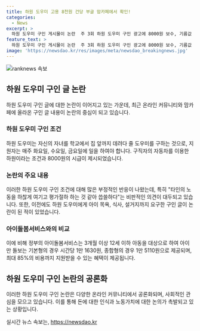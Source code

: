 ```yaml
---
title: 하원 도우미 고용 8천원 건당 부글 맘카페에서 확인!
categories:
  - News
excerpt: >
  하원 도우미 구인 게시물이 논란  주 3회 하원 도우미 구인 광고에 8000원 보수, 기름값 지원 없음. 이에 대한 부정적 반응이 이어지고, 이전에도 논란의 여지가 있었던 하원 도우미 모집 글을 떠난다. 또 다른 게시물에서는 2시간에 1만3000원을 주며, 아이 어린이집 하원과 하원 후에 다양한 일을 요구하고 있어 비판 받고 있다. 인터넷 커뮤니티에서는 정부의 아이돌봄서비스 지원 사업에 대한 정보도 공유되고 있다.
feature_text: >
  하원 도우미 구인 게시물이 논란  주 3회 하원 도우미 구인 광고에 8000원 보수, 기름값 지원 없음. 이에 대한 부정적 반응이 이어지고, 이전에도 논란의 여지가 있었던 하원 도우미 모집 글을 떠난다. 또 다른 게시물에서는 2시간에 1만3000원을 주며, 아이 어린이집 하원과 하원 후에 다양한 일을 요구하고 있어 비판 받고 있다. 인터넷 커뮤니티에서는 정부의 아이돌봄서비스 지원 사업에 대한 정보도 공유되고 있다.
image: 'https://newsdao.kr/res/images/meta/newsdao_breakingnews.jpg'
---
```


<p><img src="https://newsdao.kr/res/images/meta/newsdao_breakingnews.jpg" alt="ranknews 속보" /></p>

<h2 data-ke-size="size26">하원 도우미 구인 글 논란</h2>

<p data-ke-size="size16">하원 도우미 구인 글에 대한 논란이 이어지고 있는 가운데, 최근 온라인 커뮤니티와 맘카페에 올라온 구인 글 내용이 논란의 중심이 되고 있습니다.</p>

<h3><b>하원 도우미 구인 조건</b></h3>

<p data-ke-size="size16">하원 도우미는 자신의 자녀를 학교에서 집 앞까지 데려다 줄 도우미를 구하는 것으로, 지원자는 매주 화요일, 수요일, 금요일에 일을 하여야 합니다. 구직자의 자동차를 이용한 하원이라는 조건과 8000원의 시급이 제시되었습니다.</p>

<h3><b>논란의 주요 내용</b></h3>

<p data-ke-size="size16">이러한 하원 도우미 구인 조건에 대해 많은 부정적인 반응이 나왔는데, 특히 "타인의 노동을 하찮게 여기고 평가절하 하는 것 같아 씁쓸하다"는 비판적인 의견이 대두되고 있습니다. 또한, 이전에도 하원 도우미에게 아이 목욕, 식사, 설거지까지 요구한 구인 글이 논란이 된 적이 있었습니다.</p>

<h3><b>아이돌봄서비스와의 비교</b></h3>

<p data-ke-size="size16">이에 비해 정부의 아이돌봄서비스는 3개월 이상 12세 이하 아동을 대상으로 하여 아이만 돌보는 기본형의 경우 시간당 1만 1630원, 종합형의 경우 1만 5110원으로 제공되며, 최대 85%의 비용까지 지원받을 수 있는 혜택이 제공됩니다.</p>

<h2 data-ke-size="size26">하원 도우미 구인 논란의 공론화</h2>

<p data-ke-size="size16">이러한 하원 도우미 구인 논란은 다양한 온라인 커뮤니티에서 공론화되며, 사회적인 관심을 모으고 있습니다. 이를 통해 돈에 대한 인식과 노동가치에 대한 논의가 촉발되고 있는 상황입니다.</p>
실시간 뉴스 속보는, <a href="https://newsdao.kr" rel="dofollow">https://newsdao.kr</a>


